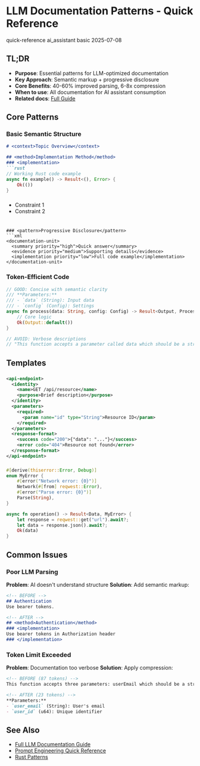 # LLM Documentation Patterns - Quick Reference

<meta>
  <title>LLM Documentation Patterns - Quick Reference</title>
  <type>quick-reference</type>
  <audience>ai_assistant</audience>
  <complexity>basic</complexity>
  <updated>2025-07-08</updated>
</meta>

## <summary priority="high">TL;DR</summary>
- **Purpose**: Essential patterns for LLM-optimized documentation
- **Key Approach**: Semantic markup + progressive disclosure
- **Core Benefits**: 40-60% improved parsing, 6-8x compression
- **When to use**: All documentation for AI assistant consumption
- **Related docs**: [Full Guide](../research/llm-optimized-documentation.md)

## <implementation>Core Patterns</implementation>

### <pattern>Basic Semantic Structure</pattern>
```markdown
# <context>Topic Overview</context>

## <method>Implementation Method</method>
### <implementation>
```rust
// Working Rust code example
async fn example() -> Result<(), Error> {
    Ok(())
}
```
### </implementation>

### <constraints>
- Constraint 1
- Constraint 2
### </constraints>
```

### <pattern>Progressive Disclosure</pattern>
```xml
<documentation-unit>
  <summary priority="high">Quick answer</summary>
  <evidence priority="medium">Supporting details</evidence>
  <implementation priority="low">Full code example</implementation>
</documentation-unit>
```

### <pattern>Token-Efficient Code</pattern>
```rust
// GOOD: Concise with semantic clarity
/// **Parameters:**
/// - `data` (String): Input data
/// - `config` (Config): Settings
async fn process(data: String, config: Config) -> Result<Output, ProcessError> {
    // Core logic
    Ok(Output::default())
}

// AVOID: Verbose descriptions
// "This function accepts a parameter called data which should be a string..."
```

## <examples>Templates</examples>

### <template>API Documentation</template>
```xml
<api-endpoint>
  <identity>
    <name>GET /api/resource</name>
    <purpose>Brief description</purpose>
  </identity>
  <parameters>
    <required>
      <param name="id" type="String">Resource ID</param>
    </required>
  </parameters>
  <response-format>
    <success code="200">{"data": "..."}</success>
    <error code="404">Resource not found</error>
  </response-format>
</api-endpoint>
```

### <template>Error Handling Pattern</template>
```rust
#[derive(thiserror::Error, Debug)]
enum MyError {
    #[error("Network error: {0}")]
    Network(#[from] reqwest::Error),
    #[error("Parse error: {0}")]
    Parse(String),
}

async fn operation() -> Result<Data, MyError> {
    let response = reqwest::get("url").await?;
    let data = response.json().await?;
    Ok(data)
}
```

## <troubleshooting>Common Issues</troubleshooting>

### <issue>Poor LLM Parsing</issue>
**Problem**: AI doesn't understand structure
**Solution**: Add semantic markup:
```markdown
<!-- BEFORE -->
## Authentication
Use bearer tokens.

<!-- AFTER -->
## <method>Authentication</method>
### <implementation>
Use bearer tokens in Authorization header
### </implementation>
```

### <issue>Token Limit Exceeded</issue>
**Problem**: Documentation too verbose
**Solution**: Apply compression:
```markdown
<!-- BEFORE (87 tokens) -->
This function accepts three parameters: userEmail which should be a string...

<!-- AFTER (23 tokens) -->
**Parameters:**
- `user_email` (String): User's email
- `user_id` (u64): Unique identifier
```

## <references>See Also</references>
- [Full LLM Documentation Guide](../research/llm-optimized-documentation.md)
- [Prompt Engineering Quick Reference](prompt-engineering-quick-ref.md)
- [Rust Patterns](rust-patterns.md)